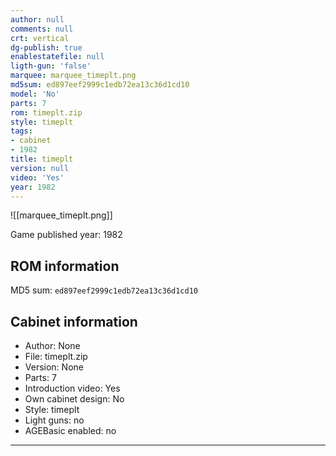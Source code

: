 ```yaml
---
author: null
comments: null
crt: vertical
dg-publish: true
enablestatefile: null
ligth-gun: 'false'
marquee: marquee_timeplt.png
md5sum: ed897eef2999c1edb72ea13c36d1cd10
model: 'No'
parts: 7
rom: timeplt.zip
style: timeplt
tags:
- cabinet
- 1982
title: timeplt
version: null
video: 'Yes'
year: 1982
---
```


![[marquee_timeplt.png]]

Game published year: 1982

## ROM information

MD5 sum: `ed897eef2999c1edb72ea13c36d1cd10` 

## Cabinet information

- Author: None
- File: timeplt.zip
- Version: None
- Parts: 7
- Introduction video: Yes
- Own cabinet design: No
- Style: timeplt
- Light guns: no
- AGEBasic enabled: no

---
